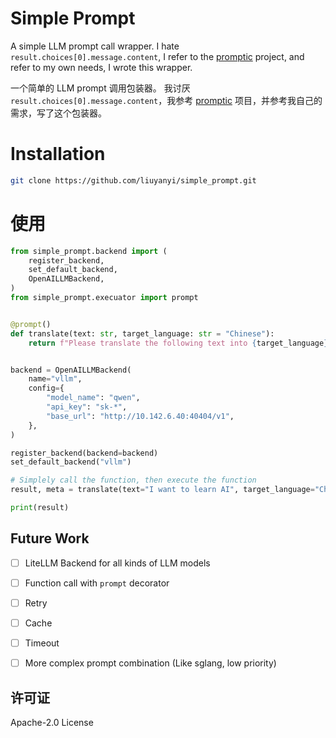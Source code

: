 # Simple Prompt

A simple LLM prompt call wrapper.
I hate `result.choices[0].message.content`, I refer to the [promptic](https://github.com/knowsuchagency/promptic) project, and refer to my own needs, I wrote this wrapper.

一个简单的 LLM prompt 调用包装器。
我讨厌 `result.choices[0].message.content`，我参考 [promptic](https://github.com/knowsuchagency/promptic) 项目，并参考我自己的需求，写了这个包装器。

# Installation

```bash
git clone https://github.com/liuyanyi/simple_prompt.git
```

# 使用

```python
from simple_prompt.backend import (
    register_backend,
    set_default_backend,
    OpenAILLMBackend,
)
from simple_prompt.execuator import prompt


@prompt()
def translate(text: str, target_language: str = "Chinese"):
    return f"Please translate the following text into {target_language}: \n{text}"


backend = OpenAILLMBackend(
    name="vllm",
    config={
        "model_name": "qwen",
        "api_key": "sk-*",
        "base_url": "http://10.142.6.40:40404/v1",
    },
)

register_backend(backend=backend)
set_default_backend("vllm")

# Simplely call the function, then execute the function
result, meta = translate(text="I want to learn AI", target_language="Chinese").execute()

print(result)
```

## Future Work

- [ ] LiteLLM Backend for all kinds of LLM models
- [ ] Function call with `prompt` decorator
- [ ] Retry
- [ ] Cache
- [ ] Timeout
- [ ] More complex prompt combination (Like sglang, low priority)


## 许可证

Apache-2.0 License

